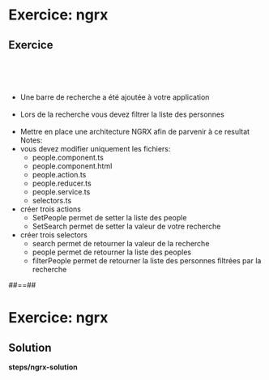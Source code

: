 <!-- .slide: class="exercice" -->
# Exercice: ngrx
## Exercice
<br><br><br>
- Une barre de recherche a été ajoutée à votre application<br><br>
- Lors de la recherche vous devez filtrer la liste des personnes<br><br>
- Mettre en place une architecture NGRX afin de parvenir à ce resultat
Notes:
- vous devez modifier uniquement les fichiers:
    - people.component.ts
    - people.component.html
    - people.action.ts
    - people.reducer.ts
    - people.service.ts
    - selectors.ts
- créer trois actions
    - SetPeople permet de setter la liste des people
    - SetSearch permet de setter la valeur de votre recherche
- créer trois selectors
    - search permet de retourner la valeur de la recherche
    - people permet de retourner la liste des peoples
    - filterPeople permet de retourner la liste des personnes filtrées par la recherche

##==##

<!-- .slide: class="full-center exercice" -->
# Exercice: ngrx
## Solution
__steps/ngrx-solution__

